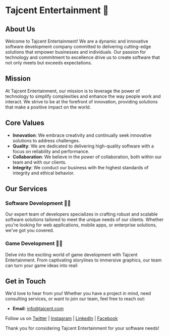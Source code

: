 # Tajcent Entertainment 👋

## About Us

Welcome to Tajcent Entertainment! We are a dynamic and innovative software development company committed to delivering cutting-edge solutions that empower businesses and 
individuals. Our passion for technology and commitment to excellence drive us to create software that not only meets but exceeds expectations.

## Mission

At Tajcent Entertainment, our mission is to leverage the power of technology to simplify complexities and enhance the way people work and interact. We strive to be at the 
forefront of innovation, providing solutions that make a positive impact on the world.

## Core Values

- **Innovation**: We embrace creativity and continually seek innovative solutions to address challenges.
- **Quality**: We are dedicated to delivering high-quality software with a focus on reliability and performance.
- **Collaboration**: We believe in the power of collaboration, both within our team and with our clients.
- **Integrity**: We conduct our business with the highest standards of integrity and ethical behavior.

## Our Services

### Software Development 👩‍💻

<!-- ![Software Development Icon](link/to/icons/code.png) -->

Our expert team of developers specializes in crafting robust and scalable software solutions tailored to meet the unique needs of our clients. Whether you're looking for web
applications, mobile apps, or enterprise solutions, we've got you covered.

### Game Development 👩‍💻

<!-- ![Game Development Icon](link/to/icons/game.png) -->

Delve into the exciting world of game development with Tajcent Entertainment. From captivating storylines to immersive graphics, our team can turn your game ideas into reali

## Get in Touch

We'd love to hear from you! Whether you have a project in mind, need consulting services, or want to join our team, feel free to reach out:

- **Email**: info@tajcent.com
<!-- - **Phone**: +1 (555) 123-4567 -->

Follow us on [Twitter](https://twitter.com/tajcent) | [Instagram](https://www.instagram.com/tajcent/) | [LinkedIn](https://www.linkedin.com/tajcent/tajcententertainment) | 
[Facebook](https://www.facebook.com/tajcent)

Thank you for considering Tajcent Entertainment for your software needs!

